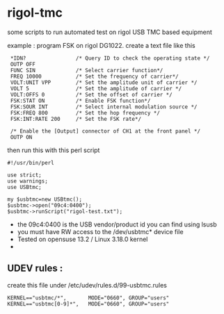 # rigol-tmc
some scripts to run automated test on rigol USB TMC based equipment

example : program FSK on rigol DG1022. create a text file like this
```
 *IDN?                /* Query ID to check the operating state */
 OUTP OFF
 FUNC SIN             /* Select carrier function*/
 FREQ 10000           /* Set the frequency of carrier*/
 VOLT:UNIT VPP        /* Set the amplitude unit of carrier */
 VOLT 5               /* Set the amplitude of carrier */
 VOLT:OFFS 0          /* Set the offset of carrier */
 FSK:STAT ON          /* Enable FSK function*/
 FSK:SOUR INT         /* Select internal modulation source */
 FSK:FREQ 800         /* Set the hop frequency */
 FSK:INT:RATE 200     /* Set the FSK rate*/
 
 /* Enable the [Output] connector of CH1 at the front panel */
 OUTP ON
```
then run this with this perl script
```
#!/usr/bin/perl

use strict;
use warnings;
use USBtmc;

my $usbtmc=new USBtmc();
$usbtmc->open("09c4:0400");
$usbtmc->runScript("rigol-test.txt");
```
* the 09c4:0400 is the USB vendor/product id you can find using lsusb
* you must have RW access to the /dev/usbtmc* device file
* Tested on opensuse 13.2 / Linux 3.18.0 kernel
* 

UDEV rules :
---

create this file under /etc/udev/rules.d/99-usbtmc.rules
```
KERNEL=="usbtmc/*",       MODE="0660", GROUP="users"
KERNEL=="usbtmc[0-9]*",   MODE="0660", GROUP="users"
```
